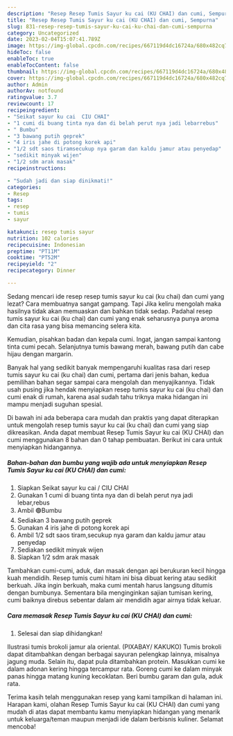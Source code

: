 ```yaml
---
description: "Resep Resep Tumis Sayur ku cai (KU CHAI) dan cumi, Sempurna"
title: "Resep Resep Tumis Sayur ku cai (KU CHAI) dan cumi, Sempurna"
slug: 831-resep-resep-tumis-sayur-ku-cai-ku-chai-dan-cumi-sempurna
category: Uncategorized
date: 2023-02-04T15:07:41.789Z
image: https://img-global.cpcdn.com/recipes/667119d4dc16724a/680x482cq70/resep-tumis-sayur-ku-cai-ku-chai-dan-cumi-foto-resep-utama.jpg
hideToc: false
enableToc: true
enableTocContent: false
thumbnail: https://img-global.cpcdn.com/recipes/667119d4dc16724a/680x482cq70/resep-tumis-sayur-ku-cai-ku-chai-dan-cumi-foto-resep-utama.jpg
cover: https://img-global.cpcdn.com/recipes/667119d4dc16724a/680x482cq70/resep-tumis-sayur-ku-cai-ku-chai-dan-cumi-foto-resep-utama.jpg
author: Admin
authorAv: notfound
ratingvalue: 3.7
reviewcount: 17
recipeingredient:
- "Seikat sayur ku cai  CIU CHAI"
- "1 cumi di buang tinta nya dan di belah perut nya jadi lebarrebus"
- " Bumbu"
- "3 bawang putih geprek"
- "4 iris jahe di potong korek api"
- "1/2 sdt saos tiramsecukup nya garam dan kaldu jamur atau penyedap"
- "sedikit minyak wijen"
- "1/2 sdm arak masak"
recipeinstructions:

- "Sudah jadi dan siap dinikmati!"
categories:
- Resep
tags:
- resep
- tumis
- sayur

katakunci: resep tumis sayur 
nutrition: 102 calories
recipecuisine: Indonesian
preptime: "PT11M"
cooktime: "PT52M"
recipeyield: "2"
recipecategory: Dinner

---
```



Sedang mencari ide resep resep tumis sayur ku cai (ku chai) dan cumi yang lezat? Cara membuatnya sangat gampang. Tapi Jika keliru mengolah maka hasilnya tidak akan memuaskan dan bahkan tidak sedap. Padahal resep tumis sayur ku cai (ku chai) dan cumi yang enak seharusnya punya aroma dan cita rasa yang bisa memancing selera kita.


Kemudian, pisahkan badan dan kepala cumi. Ingat, jangan sampai kantong tinta cumi pecah. Selanjutnya tumis bawang merah, bawang putih dan cabe hijau dengan margarin.

Banyak hal yang sedikit banyak mempengaruhi kualitas rasa dari resep tumis sayur ku cai (ku chai) dan cumi, pertama dari jenis bahan, kedua pemilihan bahan segar sampai cara mengolah dan menyajikannya. Tidak usah pusing jika hendak menyiapkan resep tumis sayur ku cai (ku chai) dan cumi enak di rumah, karena asal sudah tahu triknya maka hidangan ini mampu menjadi suguhan spesial.


Di bawah ini ada beberapa cara mudah dan praktis yang dapat diterapkan untuk mengolah resep tumis sayur ku cai (ku chai) dan cumi yang siap dikreasikan. Anda dapat membuat Resep Tumis Sayur ku cai (KU CHAI) dan cumi menggunakan 8 bahan dan 0 tahap pembuatan. Berikut ini cara untuk menyiapkan hidangannya.

<!--inarticleads1-->

##### Bahan-bahan dan bumbu yang wajib ada untuk menyiapkan Resep Tumis Sayur ku cai (KU CHAI) dan cumi:

1. Siapkan Seikat sayur ku cai / CIU CHAI
1. Gunakan 1 cumi di buang tinta nya dan di belah perut nya jadi lebar,rebus
1. Ambil  🟢Bumbu
1. Sediakan 3 bawang putih geprek
1. Gunakan 4 iris jahe di potong korek api
1. Ambil 1/2 sdt saos tiram,secukup nya garam dan kaldu jamur atau penyedap
1. Sediakan sedikit minyak wijen
1. Siapkan 1/2 sdm arak masak


Tambahkan cumi-cumi, aduk, dan masak dengan api berukuran kecil hingga kuah mendidih. Resep tumis cumi hitam ini bisa dibuat kering atau sedikit berkuah. Jika ingin berkuah, maka cumi mentah harus langsung ditumis dengan bumbunya. Sementara bila menginginkan sajian tumisan kering, cumi baiknya direbus sebentar dalam air mendidih agar airnya tidak keluar. 

<!--inarticleads2-->

##### Cara memasak Resep Tumis Sayur ku cai (KU CHAI) dan cumi:


1. Selesai dan siap dihidangkan!

Ilustrasi tumis brokoli jamur ala oriental. (PIXABAY/ KAKUKO) Tumis brokoli dapat ditambahkan dengan berbagai sayuran pelengkap lainnya, misalnya jagung muda. Selain itu, dapat pula ditambahkan protein. Masukkan cumi ke dalam adonan kering hingga tercampur rata. Goreng cumi ke dalam minyak panas hingga matang kuning kecoklatan. Beri bumbu garam dan gula, aduk rata. 

Terima kasih telah menggunakan resep yang kami tampilkan di halaman ini. Harapan kami, olahan Resep Tumis Sayur ku cai (KU CHAI) dan cumi yang mudah di atas dapat membantu kamu menyiapkan hidangan yang menarik untuk keluarga/teman maupun menjadi ide dalam berbisnis kuliner. Selamat mencoba!
